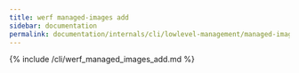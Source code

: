 ```yaml
---
title: werf managed-images add
sidebar: documentation
permalink: documentation/internals/cli/lowlevel-management/managed-images/add.html
---
```


{% include /cli/werf_managed_images_add.md %}
